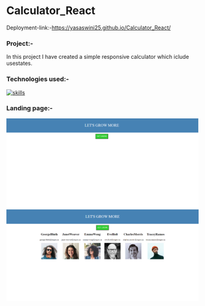 # Calculator_React
Deployment-link:-https://yasaswini25.github.io/Calculator_React/
### Project:-
In this project I have created a simple responsive calculator which iclude usestates.

### Technologies used:-
[![skills](https://skillicons.dev/icons?i=html,css,js,react)](https://skillicons.dev)
### Landing page:-
![landing](https://github.com/Yasaswini25/usercardgridlayout/blob/gh-pages/Screenshot%202023-08-31%20191650.png)
![landing](https://github.com/Yasaswini25/usercardgridlayout/blob/gh-pages/Screenshot%202023-08-31%20191705.png)
